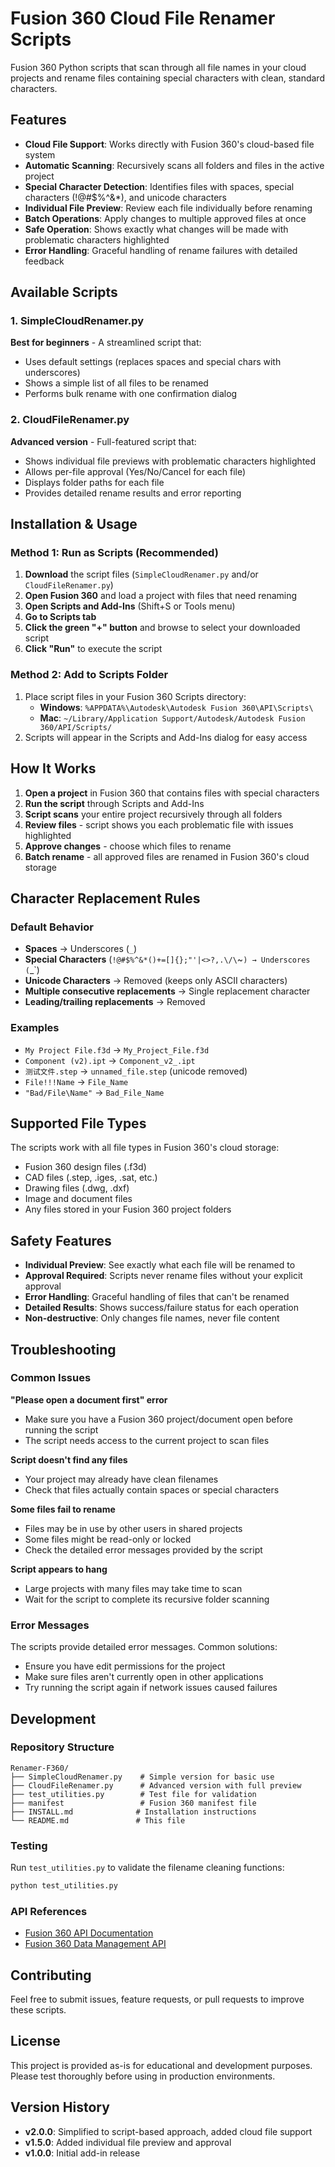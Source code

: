 # Fusion 360 Cloud File Renamer Scripts

Fusion 360 Python scripts that scan through all file names in your cloud projects and rename files containing special characters with clean, standard characters.

## Features

- **Cloud File Support**: Works directly with Fusion 360's cloud-based file system
- **Automatic Scanning**: Recursively scans all folders and files in the active project
- **Special Character Detection**: Identifies files with spaces, special characters (!@#$%^&*), and unicode characters
- **Individual File Preview**: Review each file individually before renaming
- **Batch Operations**: Apply changes to multiple approved files at once
- **Safe Operation**: Shows exactly what changes will be made with problematic characters highlighted
- **Error Handling**: Graceful handling of rename failures with detailed feedback

## Available Scripts

### 1. SimpleCloudRenamer.py
**Best for beginners** - A streamlined script that:
- Uses default settings (replaces spaces and special chars with underscores)
- Shows a simple list of all files to be renamed
- Performs bulk rename with one confirmation dialog

### 2. CloudFileRenamer.py  
**Advanced version** - Full-featured script that:
- Shows individual file previews with problematic characters highlighted
- Allows per-file approval (Yes/No/Cancel for each file)
- Displays folder paths for each file
- Provides detailed rename results and error reporting

## Installation & Usage

### Method 1: Run as Scripts (Recommended)
1. **Download** the script files (`SimpleCloudRenamer.py` and/or `CloudFileRenamer.py`)
2. **Open Fusion 360** and load a project with files that need renaming
3. **Open Scripts and Add-Ins** (Shift+S or Tools menu)
4. **Go to Scripts tab**
5. **Click the green "+" button** and browse to select your downloaded script
6. **Click "Run"** to execute the script

### Method 2: Add to Scripts Folder
1. Place script files in your Fusion 360 Scripts directory:
   - **Windows**: `%APPDATA%\Autodesk\Autodesk Fusion 360\API\Scripts\`
   - **Mac**: `~/Library/Application Support/Autodesk/Autodesk Fusion 360/API/Scripts/`
2. Scripts will appear in the Scripts and Add-Ins dialog for easy access

## How It Works

1. **Open a project** in Fusion 360 that contains files with special characters
2. **Run the script** through Scripts and Add-Ins
3. **Script scans** your entire project recursively through all folders
4. **Review files** - script shows you each problematic file with issues highlighted
5. **Approve changes** - choose which files to rename
6. **Batch rename** - all approved files are renamed in Fusion 360's cloud storage

## Character Replacement Rules

### Default Behavior
- **Spaces** → Underscores (`_`)
- **Special Characters** (`!@#$%^&*()+=[]{};"'|<>?,.\/\`~`) → Underscores (`_`)
- **Unicode Characters** → Removed (keeps only ASCII characters)
- **Multiple consecutive replacements** → Single replacement character
- **Leading/trailing replacements** → Removed

### Examples
- `My Project File.f3d` → `My_Project_File.f3d`
- `Component (v2).ipt` → `Component_v2_.ipt`
- `测试文件.step` → `unnamed_file.step` (unicode removed)
- `File!!!Name` → `File_Name`
- `"Bad/File\Name"` → `Bad_File_Name`

## Supported File Types

The scripts work with all file types in Fusion 360's cloud storage:
- Fusion 360 design files (.f3d)
- CAD files (.step, .iges, .sat, etc.)
- Drawing files (.dwg, .dxf)
- Image and document files
- Any files stored in your Fusion 360 project folders

## Safety Features

- **Individual Preview**: See exactly what each file will be renamed to
- **Approval Required**: Scripts never rename files without your explicit approval
- **Error Handling**: Graceful handling of files that can't be renamed
- **Detailed Results**: Shows success/failure status for each operation
- **Non-destructive**: Only changes file names, never file content

## Troubleshooting

### Common Issues

**"Please open a document first" error**
- Make sure you have a Fusion 360 project/document open before running the script
- The script needs access to the current project to scan files

**Script doesn't find any files**
- Your project may already have clean filenames
- Check that files actually contain spaces or special characters

**Some files fail to rename**
- Files may be in use by other users in shared projects
- Some files might be read-only or locked
- Check the detailed error messages provided by the script

**Script appears to hang**
- Large projects with many files may take time to scan
- Wait for the script to complete its recursive folder scanning

### Error Messages

The scripts provide detailed error messages. Common solutions:
- Ensure you have edit permissions for the project
- Make sure files aren't currently open in other applications
- Try running the script again if network issues caused failures

## Development

### Repository Structure
```
Renamer-F360/
├── SimpleCloudRenamer.py    # Simple version for basic use
├── CloudFileRenamer.py      # Advanced version with full preview
├── test_utilities.py        # Test file for validation
├── manifest                 # Fusion 360 manifest file
├── INSTALL.md              # Installation instructions
└── README.md               # This file
```

### Testing
Run `test_utilities.py` to validate the filename cleaning functions:
```python
python test_utilities.py
```

### API References
- [Fusion 360 API Documentation](https://help.autodesk.com/view/fusion360/ENU/?guid=GUID-A92A4B10-3781-4925-94C6-47DA85A4F65A)
- [Fusion 360 Data Management API](https://help.autodesk.com/view/fusion360/ENU/?guid=GUID-BD6B2B0C-F982-41C8-94DC-F15C8B9A75C8)

## Contributing

Feel free to submit issues, feature requests, or pull requests to improve these scripts.

## License

This project is provided as-is for educational and development purposes. Please test thoroughly before using in production environments.

## Version History

- **v2.0.0**: Simplified to script-based approach, added cloud file support
- **v1.5.0**: Added individual file preview and approval
- **v1.0.0**: Initial add-in release
